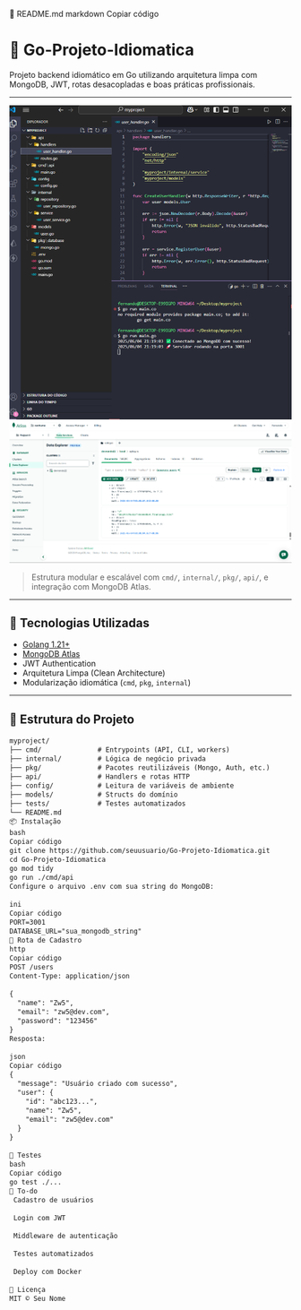 📄 README.md
markdown
Copiar código
# 🧩 Go-Projeto-Idiomatica

Projeto backend idiomático em Go utilizando arquitetura limpa com MongoDB, JWT, rotas desacopladas e boas práticas profissionais.

---

![Visão Geral do Projeto](./docs/arquitetura.png)
![Visão Geral do Projeto](./docs/arquitetura2.png)

> Estrutura modular e escalável com `cmd/`, `internal/`, `pkg/`, `api/`, e integração com MongoDB Atlas.

---

## 🚀 Tecnologias Utilizadas

- [Golang 1.21+](https://golang.org)
- [MongoDB Atlas](https://www.mongodb.com/cloud/atlas)
- JWT Authentication
- Arquitetura Limpa (Clean Architecture)
- Modularização idiomática (`cmd`, `pkg`, `internal`)

---

## 📁 Estrutura do Projeto

```text
myproject/
├── cmd/              # Entrypoints (API, CLI, workers)
├── internal/         # Lógica de negócio privada
├── pkg/              # Pacotes reutilizáveis (Mongo, Auth, etc.)
├── api/              # Handlers e rotas HTTP
├── config/           # Leitura de variáveis de ambiente
├── models/           # Structs do domínio
├── tests/            # Testes automatizados
└── README.md
📦 Instalação
bash
Copiar código
git clone https://github.com/seuusuario/Go-Projeto-Idiomatica.git
cd Go-Projeto-Idiomatica
go mod tidy
go run ./cmd/api
Configure o arquivo .env com sua string do MongoDB:

ini
Copiar código
PORT=3001
DATABASE_URL="sua_mongodb_string"
🔐 Rota de Cadastro
http
Copiar código
POST /users
Content-Type: application/json

{
  "name": "Zw5",
  "email": "zw5@dev.com",
  "password": "123456"
}
Resposta:

json
Copiar código
{
  "message": "Usuário criado com sucesso",
  "user": {
    "id": "abc123...",
    "name": "Zw5",
    "email": "zw5@dev.com"
  }
}

🧪 Testes
bash
Copiar código
go test ./...
📌 To-do
 Cadastro de usuários

 Login com JWT

 Middleware de autenticação

 Testes automatizados

 Deploy com Docker

📃 Licença
MIT © Seu Nome